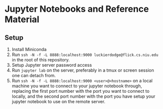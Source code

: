 # Jupyter Notebooks and Reference Material

## Setup

1. Install Miniconda
1. Run `ssh -N -f -L 8888:localhost:9000 luckierdodge@flick.cs.niu.edu` in the root of this repository.
1. Setup Jupyter server password access
1. Run `jupyter lab` on the server, preferably in a tmux or screen session one can detach from.
1. Run `ssh -N -f -L 8888:localhost:9000 <user>@<hostname>` on a local machine you want to connect to your jupyter notebook through, replacing the first port number with the port you want to connect to locally, and the second port number with the port you have setup your jupyter notebook to use on the remote server.

